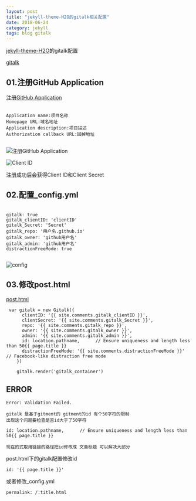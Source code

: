 ```yaml
---
layout: post
title: "jekyll-theme-H2O的gitalk相关配置"
date: 2018-06-24
category: jekyll
tags: blog gitalk
---
```


[jekyll-theme-H2O](https://github.com/tea9/jekyll-theme-H2O)的gitalk配置

[gitalk](https://github.com/gitalk/gitalk)

## 01.注册GitHub Application

[注册GitHub Application](https://github.com/settings/applications/new)

<pre>
	<code class="language-javascript">
Application name:项目名称  
Homepage URL:域名地址  
Application description:项目描述  
Authorization callback URL:回掉地址  
	</code>
</pre>

![注册GitHub Application](https://coding.net/u/tea9/p/image/git/raw/master/blog_img/07/01.png)

![Client ID](https://coding.net/u/tea9/p/image/git/raw/master/blog_img/07/02.png)

注册成功后会获得Client ID和Client Secret  

## 02.配置_config.yml

<pre>
	<code class="language-javascript">
gitalk: true
gitalk_clientID: 'clientID'
gitalk_Secret: 'Secret'
gitalk_repo: '用户名.github.io'
gitalk_owner: 'github用户名'
gitalk_admin: 'github用户名'
distractionFreeMode: true
	</code>
</pre>

![config](https://coding.net/u/tea9/p/image/git/raw/master/blog_img/07/03.png)

## 03.修改post.html

[post.html]()

	
	 var gitalk = new Gitalk({
		  clientID: '{{ site.comments.gitalk_clientID }}',
		  clientSecret: '{{ site.comments.gitalk_Secret }}',
		  repo: '{{ site.comments.gitalk_repo }}',
		  owner: '{{ site.comments.gitalk_owner }}',
		  admin: '{{ site.comments.gitalk_admin }}',
		  id: location.pathname,      // Ensure uniqueness and length less than 50{{ page.title }}
		  distractionFreeMode: '{{ site.comments.distractionFreeMode }}'  // Facebook-like distraction free mode
		})

		gitalk.render('gitalk_container')

## ERROR

	Error: Validation Failed.

	gitalk 是基于gitment的 gitment的id 有个50字符的限制
	出现这个问题要检查是否id大于了50字符 

	id: location.pathname,      // Ensure uniqueness and length less than 50{{ page.title }}

	现在的式取用链接的路径把id修改成 文章标题 可以解决大部分

post.html下的gitalk配置修改id  

	id: '{{ page.title }}'

或者修改_config.yml  

	permalink: /:title.html
